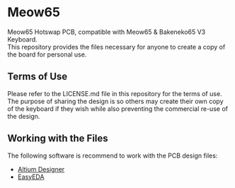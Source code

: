 # Meow65
Meow65 Hotswap PCB, compatible with Meow65 & Bakeneko65 V3 Keyboard.\
This repository provides the files necessary for anyone to create a copy of the board for personal use.

## Terms of Use
Please refer to the LICENSE.md file in this repository for the terms of use. The purpose of sharing
the design is so others may create their own copy of the keyboard if they wish while also preventing
the commercial re-use of the design.

## Working with the Files
The following software is recommend to work with the PCB design files:

* [Altium Designer](https://www.altium.com/altium-designer)
* [EasyEDA](https://easyeda.com)
